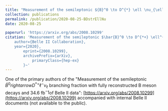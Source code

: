 ```yaml
---
title: "Measurement of the semileptonic ${B}^0 \to D^{*} \ell \nu_{\ell}$ branching fraction with fully reconstructed $B$ meson decays and 34.6 fb$^{-1}$ of Belle II data."
collection: publications
permalink: /publication/2020-08-25-BDstrEllNu
date: 2020-08-25

paperurl: 'https://arxiv.org/abs/2008.10299'
citation: 'Measurement of the semileptonic $\bar{B}^0 \to D^{*+} \ell^{-} \nu_{\ell}$ branching fraction with fully reconstructed $B$ meson decays and 34.6 fb$^{-1}$of Belle II data,
    author={Belle II Collaboration},
    year={2020},
        eprint={2008.10299},
	    archivePrefix={arXiv},
	        primaryClass={hep-ex}
		}~'
---
```


One of the primary authors of the "Measurement of the semileptonic $\bar{B}^0 rightarrow D^{*+} \ell^{-} \nu_{\ell}$ branching fraction with fully reconstructed B meson decays and 34.6 fb${^−1}$of Belle II data": [https://arxiv.org/abs/2008.10299](https://arxiv.org/abs/2008.10299) accompanied with internal Belle II documents (not available to the public).